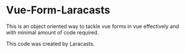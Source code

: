 # Vue-Form-Laracasts

This is an object oriented way to tackle vue forms in vue effectively and with minimal amount of code required.

This code was created by Laracasts.

